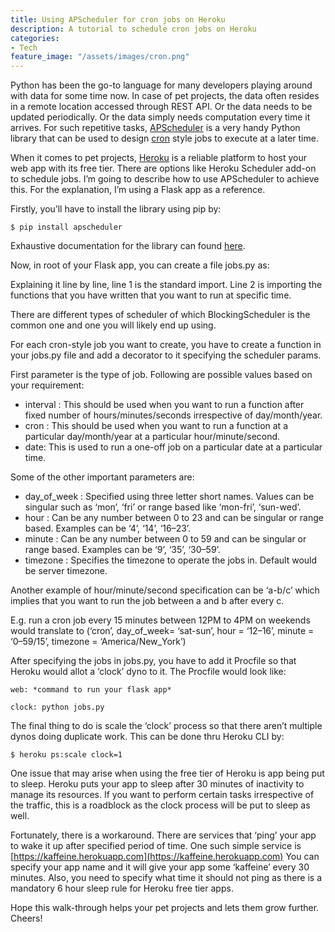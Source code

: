 ```yaml
---
title: Using APScheduler for cron jobs on Heroku
description: A tutorial to schedule cron jobs on Heroku
categories:
- Tech
feature_image: "/assets/images/cron.png"
---
```


Python has been the go-to language for many developers playing around with data for some time now. In case of pet projects, the data often resides in a remote location accessed through REST API. Or the data needs to be updated periodically. Or the data simply needs computation every time it arrives. For such repetitive tasks, [APScheduler](https://apscheduler.readthedocs.io/en/latest/) is a very handy Python library that can be used to design [cron](https://www.dyclassroom.com/reference-server/how-to-create-a-cron-job) style jobs to execute at a later time.

When it comes to pet projects, [Heroku](https://www.heroku.com/) is a reliable platform to host your web app with its free tier. There are options like Heroku Scheduler add-on to schedule jobs. I’m going to describe how to use APScheduler to achieve this. For the explanation, I’m using a Flask app as a reference.

Firstly, you’ll have to install the library using pip by:

```
$ pip install apscheduler
```

Exhaustive documentation for the library can found [here](https://apscheduler.readthedocs.io/en/latest/).

Now, in root of your Flask app, you can create a file jobs.py as:

<script src="https://gist.github.com/code247/99ed27f22acaf6493172b3365f508a4f.js"></script>

Explaining it line by line, line 1 is the standard import. Line 2 is importing the functions that you have written that you want to run at specific time.

There are different types of scheduler of which BlockingScheduler is the common one and one you will likely end up using.

For each cron-style job you want to create, you have to create a function in your jobs.py file and add a decorator to it specifying the scheduler params.

First parameter is the type of job. Following are possible values based on your requirement:

- interval : This should be used when you want to run a function after fixed number of hours/minutes/seconds irrespective of day/month/year.
- cron : This should be used when you want to run a function at a particular day/month/year at a particular hour/minute/second.
- date: This is used to run a one-off job on a particular date at a particular time.

Some of the other important parameters are:

- day_of_week : Specified using three letter short names. Values can be singular such as ‘mon’, ‘fri’ or range based like ‘mon-fri’, ‘sun-wed’.
- hour : Can be any number between 0 to 23 and can be singular or range based. Examples can be ‘4’, ‘14’, ‘16–23’.
- minute : Can be any number between 0 to 59 and can be singular or range based. Examples can be ‘9’, ‘35’, ‘30–59’.
- timezone : Specifies the timezone to operate the jobs in. Default would be server timezone.

Another example of hour/minute/second specification can be ‘a-b/c’ which implies that you want to run the job between a and b after every c.

E.g. run a cron job every 15 minutes between 12PM to 4PM on weekends would translate to (‘cron’, day_of_week= ‘sat-sun’, hour = ‘12–16’, minute = ‘0–59/15’, timezone = ‘America/New_York’)

After specifying the jobs in jobs.py, you have to add it Procfile so that Heroku would allot a ‘clock’ dyno to it. The Procfile would look like:

```
web: *command to run your flask app*

clock: python jobs.py
```

The final thing to do is scale the ‘clock’ process so that there aren’t multiple dynos doing duplicate work. This can be done thru Heroku CLI by:

```
$ heroku ps:scale clock=1
```

One issue that may arise when using the free tier of Heroku is app being put to sleep. Heroku puts your app to sleep after 30 minutes of inactivity to manage its resources. If you want to perform certain tasks irrespective of the traffic, this is a roadblock as the clock process will be put to sleep as well.

Fortunately, there is a workaround. There are services that ‘ping’ your app to wake it up after specified period of time. One such simple service is [https://kaffeine.herokuapp.com](https://kaffeine.herokuapp.com) You can specify your app name and it will give your app some ‘kaffeine’ every 30 minutes. Also, you need to specify what time it should not ping as there is a mandatory 6 hour sleep rule for Heroku free tier apps.

Hope this walk-through helps your pet projects and lets them grow further. Cheers!

